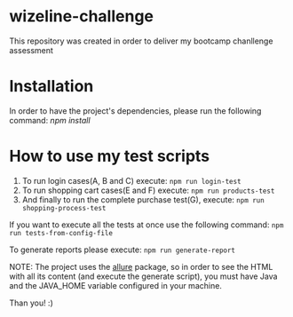 # wizeline-challenge
This repository was created in order to deliver my bootcamp chanllenge assessment
# Installation
In order to have the project's dependencies, please run the following command: *npm install*
# How to use my test scripts

1. To run login cases(A, B and C) execute:
`npm run login-test`
2. To run shopping cart cases(E and F) execute:
`npm run products-test`
3. And finally to run the complete purchase test(G), execute:
`npm run shopping-process-test`

If you want to execute all the tests at once use the following command:
`npm run tests-from-config-file`

To generate reports please execute:
`npm run generate-report`

NOTE: The project uses the [allure](https://www.npmjs.com/package/testcafe-reporter-allure) package, so in order to see the HTML with all its content (and execute the generate script), you must have Java and the JAVA_HOME variable configured in your machine. 

Than you! :)
